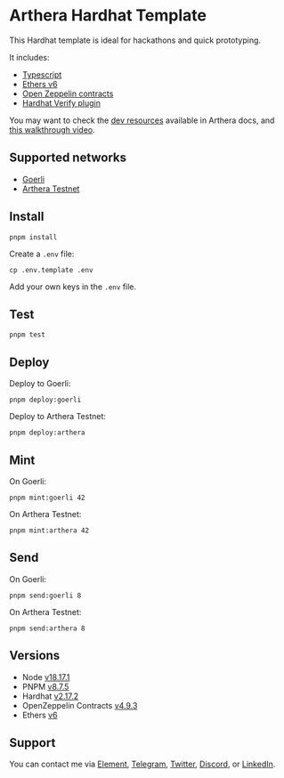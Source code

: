 # Arthera Hardhat Template

This Hardhat template is ideal for hackathons and quick prototyping.

It includes:

-   [Typescript](https://www.typescriptlang.org/)
-   [Ethers v6](https://docs.ethers.org/v6/)
-   [Open Zeppelin contracts](https://www.openzeppelin.com/contracts)
-   [Hardhat Verify plugin](https://hardhat.org/hardhat-runner/plugins/nomicfoundation-hardhat-verify)

You may want to check the [dev resources](https://docs.arthera.net/build/developing-sc/dev-resources) available in Arthera docs, and [this walkthrough video](https://youtu.be/seBcCMzzVxo). 

## Supported networks

-   [Goerli](https://goerli.etherscan.io/)
-   [Arthera Testnet](https://explorer-test.arthera.net/)

## Install

```
pnpm install
```

Create a `.env` file:

```
cp .env.template .env
```

Add your own keys in the `.env` file.

## Test

```
pnpm test
```

## Deploy

Deploy to Goerli:

```
pnpm deploy:goerli
```

Deploy to Arthera Testnet:

```
pnpm deploy:arthera
```

## Mint

On Goerli:

```
pnpm mint:goerli 42
```

On Arthera Testnet:

```
pnpm mint:arthera 42
```

## Send

On Goerli:

```
pnpm send:goerli 8
```

On Arthera Testnet:

```
pnpm send:arthera 8
```

## Versions

-   Node [v18.17.1](https://nodejs.org/uk/blog/release/v18.17.1/)
-   PNPM [v8.7.5](https://pnpm.io/pnpm-vs-npm)
-   Hardhat [v2.17.2](https://github.com/NomicFoundation/hardhat/releases/tag/hardhat%402.17.2)
-   OpenZeppelin Contracts [v4.9.3](https://github.com/OpenZeppelin/openzeppelin-contracts/releases/tag/v4.9.3)
-   Ethers [v6](https://docs.ethers.org/v6/)

## Support

You can contact me via [Element](https://matrix.to/#/@julienbrg:matrix.org), [Telegram](https://t.me/julienbrg), [Twitter](https://twitter.com/julienbrg), [Discord](https://discordapp.com/users/julienbrg), or [LinkedIn](https://www.linkedin.com/in/julienberanger/).
